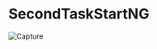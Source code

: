 # SecondTaskStartNG
![Capture](https://user-images.githubusercontent.com/55540640/78213541-e4cb1c00-74aa-11ea-9971-8928195b4bae.PNG)
